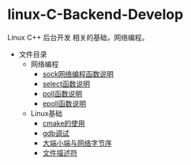 # linux-C-Backend-Develop
Linux C++ 后台开发 相关的基础，网络编程。  


* 文件目录
  * 网络编程 
    * [sock网络编程函数说明](https://github.com/aoaforever/linux-C-Backend-Develop/blob/main/%E7%BD%91%E7%BB%9C%E7%BC%96%E7%A8%8B/socket.md)
    * [select函数说明](https://github.com/aoaforever/linux-C-Backend-Develop/blob/main/%E7%BD%91%E7%BB%9C%E7%BC%96%E7%A8%8B/select.md)
    * [poll函数说明](https://github.com/aoaforever/linux-C-Backend-Develop/blob/main/%E7%BD%91%E7%BB%9C%E7%BC%96%E7%A8%8B/poll.md)
    * [epoll函数说明](https://github.com/aoaforever/linux-C-Backend-Develop/blob/main/%E7%BD%91%E7%BB%9C%E7%BC%96%E7%A8%8B/epoll.md)
  * Linux基础
    * [cmake的使用](https://github.com/aoaforever/linux-C-Backend-Develop/blob/main/linux%E5%9F%BA%E7%A1%80/cmake%E7%9A%84%E4%BD%BF%E7%94%A8.md) 
    * [gdb调试](https://github.com/aoaforever/linux-C-Backend-Develop/blob/main/linux%E5%9F%BA%E7%A1%80/gdb%E8%B0%83%E8%AF%95.md)
    * [大端小端与网络字节序](https://github.com/aoaforever/linux-C-Backend-Develop/blob/main/linux%E5%9F%BA%E7%A1%80/%E5%A4%A7%E7%AB%AF%E5%B0%8F%E7%AB%AF%E4%B8%8E%E7%BD%91%E7%BB%9C%E5%AD%97%E8%8A%82%E5%BA%8F.md)
    * [文件描述符](https://github.com/aoaforever/linux-C-Backend-Develop/blob/main/linux%E5%9F%BA%E7%A1%80/%E6%96%87%E4%BB%B6%E6%8F%8F%E8%BF%B0%E7%AC%A6.md)
   


